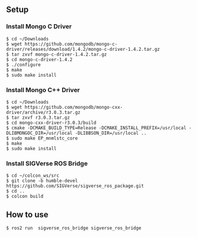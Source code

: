 ## Setup

### Install Mongo C Driver

```bash:
$ cd ~/Downloads
$ wget https://github.com/mongodb/mongo-c-driver/releases/download/1.4.2/mongo-c-driver-1.4.2.tar.gz
$ tar zxvf mongo-c-driver-1.4.2.tar.gz
$ cd mongo-c-driver-1.4.2
$ ./configure
$ make
$ sudo make install
```

### Install Mongo C++ Driver

```bash:
$ cd ~/Downloads
$ wget https://github.com/mongodb/mongo-cxx-driver/archive/r3.0.3.tar.gz
$ tar zxvf r3.0.3.tar.gz
$ cd mongo-cxx-driver-r3.0.3/build
$ cmake -DCMAKE_BUILD_TYPE=Release -DCMAKE_INSTALL_PREFIX=/usr/local -DLIBMONGOC_DIR=/usr/local -DLIBBSON_DIR=/usr/local ..
$ sudo make EP_mnmlstc_core
$ make
$ sudo make install
```

### Install SIGVerse ROS Bridge

```bash:
$ cd ~/colcon_ws/src
$ git clone -b humble-devel https://github.com/SIGVerse/sigverse_ros_package.git
$ cd ..
$ colcon build
```


## How to use

```bash:
$ ros2 run  sigverse_ros_bridge sigverse_ros_bridge
```

